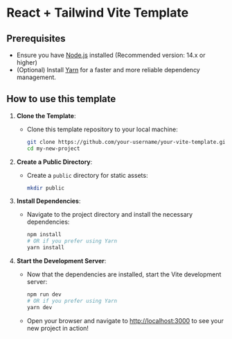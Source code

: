 # React + Tailwind Vite Template

## Prerequisites

- Ensure you have [Node.js](https://nodejs.org/) installed (Recommended version: 14.x or higher)
- (Optional) Install [Yarn](https://yarnpkg.com/) for a faster and more reliable dependency management.

## How to use this template

1. **Clone the Template**:
   - Clone this template repository to your local machine:
     ```bash
     git clone https://github.com/your-username/your-vite-template.git my-new-project
     cd my-new-project
     ```

2. **Create a Public Directory**:
   - Create a `public` directory for static assets:
     ```bash
     mkdir public
     ```

3. **Install Dependencies**:
   - Navigate to the project directory and install the necessary dependencies:
     ```bash
     npm install
     # OR if you prefer using Yarn
     yarn install
     ```

4. **Start the Development Server**:
   - Now that the dependencies are installed, start the Vite development server:
     ```bash
     npm run dev
     # OR if you prefer using Yarn
     yarn dev
     ```

   - Open your browser and navigate to [http://localhost:3000](http://localhost:3000) to see your new project in action!
